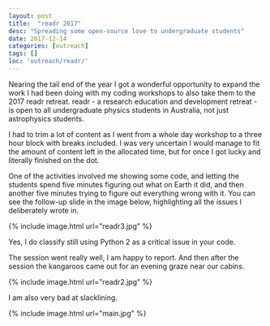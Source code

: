 ```yaml
---
layout: post
title:  "readr 2017"
desc: "Spreading some open-source love to undergraduate students"
date: 2017-12-14
categories: [outreach]
tags: []
loc: 'outreach/readr/'
---
```


Nearing the tail end of the year I got a wonderful opportunity 
to expand the work I had been doing with my coding workshops to
also take them to the 2017 readr retreat. readr - a research
education and development retreat - is open to all undergraduate
physics students in Australia, not just astrophysics students.

I had to trim a lot of content as I went from a whole day workshop
to a three hour block with breaks included. I was very uncertain
I would manage to fit the amount of content left in the allocated
time, but for once I got lucky and literally finished on the dot.

One of the activities involved me showing some code, and letting
the students spend five minutes figuring out what on Earth it did,
and then another five minutes trying to figure out everything wrong 
with it. You can see the follow-up slide in the image below, 
highlighting all the issues I deliberately wrote in.

{% include image.html url="readr3.jpg"  %}

Yes, I do classify still using Python 2 as a critical issue in 
your code.

The session went really well, I am happy to report. And then after
the session the kangaroos came out for an evening graze near our cabins.

{% include image.html url="readr2.jpg"  %}

I am also very bad at slacklining.

{% include image.html url="main.jpg"  %}
